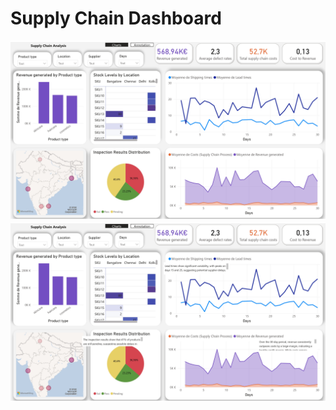 # Supply Chain Dashboard
![Supplychain1](assets/img/Supplychainanalysis1.jpg)
![Supplychain2](assets/img/Supplychainanalysis2.jpg)
